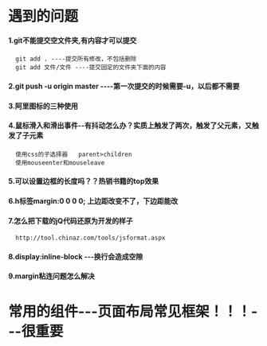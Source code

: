 # 遇到的问题
#### 1.git不能提交空文件夹,有内容才可以提交
      git add . ----提交所有修改，不包括删除
      git add 文件/文件 ----提交固定的文件夹下面的内容
#### 2.git push -u origin master ----第一次提交的时候需要-u，以后都不需要
#### 3.阿里图标的三种使用
#### 4.鼠标滑入和滑出事件--有抖动怎么办？实质上触发了两次，触发了父元素，又触发了子元素
      使用css的子选择器   parent>children
      使用mouseenter和mouseleave
#### 5.可以设置边框的长度吗？？热销书籍的top效果
#### 6.h标签margin:0 0 0 0;  上边距改变不了，下边距能改
#### 7.怎么把下载的jQ代码还原为开发的样子
      http://tool.chinaz.com/tools/jsformat.aspx
#### 8.display:inline-block ---换行会造成空隙
#### 9.margin粘连问题怎么解决
# 常用的组件---页面布局常见框架！！！---很重要
